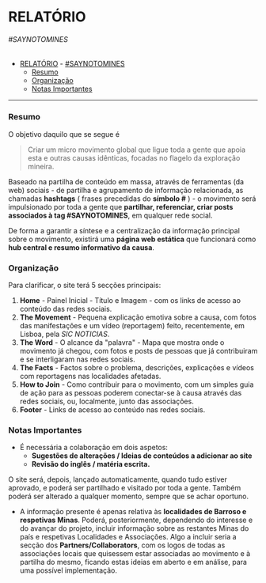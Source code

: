 # RELATÓRIO
###### \#SAYNOTOMINES

####
- [RELATÓRIO](#relat%c3%93rio)
          - [\#SAYNOTOMINES](#saynotomines)
    - [Resumo](#resumo)
    - [Organização](#organiza%c3%a7%c3%a3o)
    - [Notas Importantes](#notas-importantes)

---

### Resumo
O objetivo daquilo que se segue é
> Criar um micro  movimento global que ligue toda a gente que apoia esta e outras causas idênticas, focadas no flagelo da exploração mineira. 

Baseado na partilha de conteúdo em massa, através de ferramentas (da web) sociais - de partilha e agrupamento de informação relacionada, as chamadas **hashtags** ( frases precedidas do **símbolo #** ) - o movimento será impulsionado por toda a gente que **partilhar, referenciar, criar posts associados à tag #SAYNOTOMINES**, em qualquer rede social.

De forma a garantir a síntese e a centralização da informação principal sobre o movimento, existirá uma **página web estática** que funcionará como **hub central e resumo informativo da causa**.

### Organização

Para clarificar, o site terá 5 secções principais:
1. **Home** - Painel Inicial - Título e Imagem - com os links de acesso ao conteúdo das redes sociais.
2. **The Movement** - Pequena explicação emotiva sobre a causa, com fotos das manifestações e um vídeo (reportagem) feito, recentemente, em Lisboa, pela _SIC NOTICIAS_.
3. **The Word** - O alcance da "palavra" - Mapa que mostra onde o movimento já chegou, com fotos e posts de pessoas que já contribuiram e se interligaram nas redes sociais.
4. **The Facts** - Factos sobre o problema, descrições, explicações e vídeos com reportagens nas localidades afetadas.
5. **How to Join** - Como contribuir para o movimento, com um simples guia de ação para as pessoas poderem conectar-se à causa através das redes sociais, ou, localmente, junto das associações.
6. **Footer** - Links de acesso ao conteúdo nas redes sociais.

### Notas Importantes

* É necessária a colaboração em dois aspetos: 
  * **Sugestões de alterações / Ideias de conteúdos a adicionar ao site**
  * **Revisão do inglês / matéria escrita.**

O site será, depois, lançado automaticamente, quando tudo estiver aprovado, e poderá ser partilhado e visitado por toda a gente. Também poderá ser alterado a qualquer momento, sempre que se achar oportuno.
* A informação presente é apenas relativa às **localidades de Barroso e respetivas Minas**. Poderá, posteriormente, dependendo do interesse e do avançar do projeto, incluir informação sobre as restantes Minas do país e respetivas Localidades e Associações.
Algo a incluir seria a secção dos **Partners/Collaborators**, com os logos de todas as associações locais que quisessem estar associadas ao movimento e à partilha do mesmo, ficando estas ideias em aberto e em análise, para uma possível implementação.
